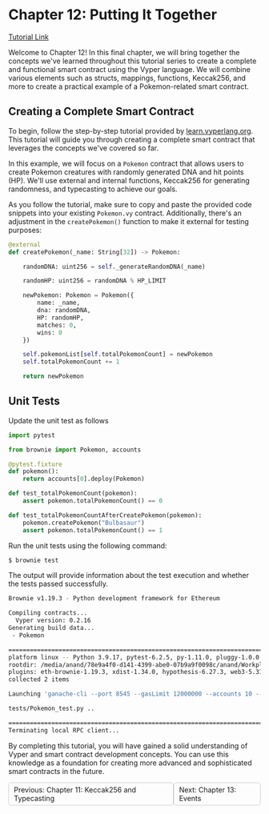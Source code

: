 # Chapter 12: Putting It Together

[Tutorial Link](https://learn.vyperlang.org/#/1/putting_it_together)

Welcome to Chapter 12! In this final chapter, we will bring together the concepts we've learned throughout this tutorial series to create a complete and functional smart contract using the Vyper language. We will combine various elements such as structs, mappings, functions, Keccak256, and more to create a practical example of a Pokemon-related smart contract.

## Creating a Complete Smart Contract

To begin, follow the step-by-step tutorial provided by [learn.vyperlang.org](https://learn.vyperlang.org/#/1/putting_it_together). This tutorial will guide you through creating a complete smart contract that leverages the concepts we've covered so far.

In this example, we will focus on a `Pokemon` contract that allows users to create Pokemon creatures with randomly generated DNA and hit points (HP). We'll use external and internal functions, Keccak256 for generating randomness, and typecasting to achieve our goals.

As you follow the tutorial, make sure to copy and paste the provided code snippets into your existing `Pokemon.vy` contract. Additionally, there's an adjustment in the `createPokemon()` function to make it external for testing purposes:


```python
@external
def createPokemon(_name: String[32]) -> Pokemon:

    randomDNA: uint256 = self._generateRandomDNA(_name)

    randomHP: uint256 = randomDNA % HP_LIMIT

    newPokemon: Pokemon = Pokemon({
        name: _name,
        dna: randomDNA,
        HP: randomHP,
        matches: 0,
        wins: 0
    })

    self.pokemonList[self.totalPokemonCount] = newPokemon
    self.totalPokemonCount += 1

    return newPokemon
```
## Unit Tests

Update the unit test as follows

```python
import pytest

from brownie import Pokemon, accounts

@pytest.fixture
def pokemon():
    return accounts[0].deploy(Pokemon)

def test_totalPokemonCount(pokemon):    
    assert pokemon.totalPokemonCount() == 0

def test_totalPokemonCountAfterCreatePokemon(pokemon):   
    pokemon.createPokemon("Bulbasaur")
    assert pokemon.totalPokemonCount() == 1
```

Run the unit tests using the following command:

```sh
$ brownie test
```
The output will provide information about the test execution and whether the tests passed successfully.

```sh
Brownie v1.19.3 - Python development framework for Ethereum

Compiling contracts...
  Vyper version: 0.2.16
Generating build data...
 - Pokemon

============================================================================ test session starts =============================================================================
platform linux -- Python 3.9.17, pytest-6.2.5, py-1.11.0, pluggy-1.0.0
rootdir: /media/anand/78e9a4f0-d141-4399-abe0-07b9a9f0098c/anand/Workplace/learn-vyper/vyper-pokemon
plugins: eth-brownie-1.19.3, xdist-1.34.0, hypothesis-6.27.3, web3-5.31.3, forked-1.4.0
collected 2 items                                                                                                                                                                    

Launching 'ganache-cli --port 8545 --gasLimit 12000000 --accounts 10 --hardfork istanbul --mnemonic brownie'...

tests/Pokemon_test.py ..                                                                                                                                                       [100%]

============================================================================= 2 passed in 6.91s ==============================================================================
Terminating local RPC client...
```

By completing this tutorial, you will have gained a solid understanding of Vyper and smart contract development concepts. You can use this knowledge as a foundation for creating more advanced and sophisticated smart contracts in the future.

<div style="display: flex; justify-content: space-between;">
    <a style="text-decoration: none; padding: 5px 10px; border: 1px solid #ccc; border-radius: 5px; float: left;" href="/vyper-pokemon/docs/Chapter-1.11.md">Previous: Chapter 11: Keccak256 and Typecasting</a>
    <a style="text-decoration: none; padding: 5px 10px; border: 1px solid #ccc; border-radius: 5px; float: right;" href="/vyper-pokemon/docs/Chapter-1.13.md">Next: Chapter 13: Events</a>
</div>